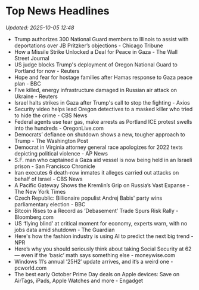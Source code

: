 # Top News Headlines

_Updated: 2025-10-05 12:48_

- Trump authorizes 300 National Guard members to Illinois to assist with deportations over JB Pritzker’s objections - Chicago Tribune
- How a Missile Strike Unlocked a Deal for Peace in Gaza - The Wall Street Journal
- US judge blocks Trump's deployment of Oregon National Guard to Portland for now - Reuters
- Hope and fear for hostage families after Hamas response to Gaza peace plan - BBC
- Five killed, energy infrastructure damaged in Russian air attack on Ukraine - Reuters
- Israel halts strikes in Gaza after Trump's call to stop the fighting - Axios
- Security video helps lead Oregon detectives to a masked killer who tried to hide the crime - CBS News
- Federal agents use tear gas, make arrests as Portland ICE protest swells into the hundreds - OregonLive.com
- Democrats’ defiance on shutdown shows a new, tougher approach to Trump - The Washington Post
- Democrat in Virginia attorney general race apologizes for 2022 texts depicting political violence - AP News
- S.F. man who captained a Gaza aid vessel is now being held in an Israeli prison - San Francisco Chronicle
- Iran executes 6 death-row inmates it alleges carried out attacks on behalf of Israel - CBS News
- A Pacific Gateway Shows the Kremlin’s Grip on Russia’s Vast Expanse - The New York Times
- Czech Republic: Billionaire populist Andrej Babis' party wins parliamentary election - BBC
- Bitcoin Rises to a Record as ‘Debasement’ Trade Spurs Risk Rally - Bloomberg.com
- US ‘flying blind’ at critical moment for economy, experts warn, with no jobs data amid shutdown - The Guardian
- Here's how the fashion industry is using AI to predict the next big trend - NPR
- Here’s why you should seriously think about taking Social Security at 62 — even if the ‘basic’ math says something else - moneywise.com
- Windows 11’s annual ’25H2′ update arrives, and it’s a weird one - pcworld.com
- The best early October Prime Day deals on Apple devices: Save on AirTags, iPads, Apple Watches and more - Engadget